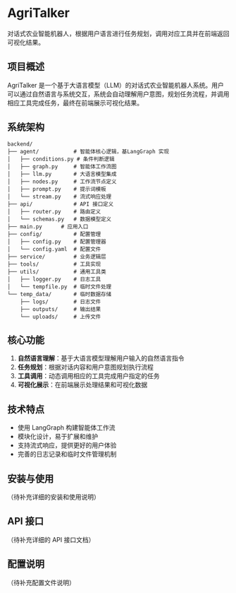 # AgriTalker

对话式农业智能机器人，根据用户语言进行任务规划，调用对应工具并在前端返回可视化结果。

## 项目概述

AgriTalker 是一个基于大语言模型（LLM）的对话式农业智能机器人系统。用户可以通过自然语言与系统交互，系统会自动理解用户意图，规划任务流程，并调用相应工具完成任务，最终在前端展示可视化结果。

## 系统架构

```
backend/
├── agent/           # 智能体核心逻辑，基LangGraph 实现
│   ├── conditions.py # 条件判断逻辑
│   ├── graph.py     # 智能体工作流图
│   ├── llm.py       # 大语言模型集成
│   ├── nodes.py     # 工作流节点定义
│   ├── prompt.py    # 提示词模板
│   └── stream.py    # 流式响应处理
├── api/             # API 接口定义
│   ├── router.py    # 路由定义
│   └── schemas.py   # 数据模型定义
├── main.py      # 应用入口
├── config/          # 配置管理
│   ├── config.py    # 配置管理器
│   └── config.yaml  # 配置文件
├── service/         # 业务逻辑层
├── tools/           # 工具实现
├── utils/           # 通用工具类
│   ├── logger.py    # 日志工具
│   └── tempfile.py  # 临时文件处理
└── temp_data/       # 临时数据存储
    ├── logs/        # 日志文件
    ├── outputs/     # 输出结果
    └── uploads/     # 上传文件
```

## 核心功能

1. **自然语言理解**：基于大语言模型理解用户输入的自然语言指令
2. **任务规划**：根据对话内容和用户意图规划执行流程
3. **工具调用**：动态调用相应的工具完成用户指定的任务
4. **可视化展示**：在前端展示处理结果和可视化数据

## 技术特点

- 使用 LangGraph 构建智能体工作流
- 模块化设计，易于扩展和维护
- 支持流式响应，提供更好的用户体验
- 完善的日志记录和临时文件管理机制

## 安装与使用

（待补充详细的安装和使用说明）

## API 接口

（待补充详细的 API 接口文档）

## 配置说明

（待补充配置文件说明）